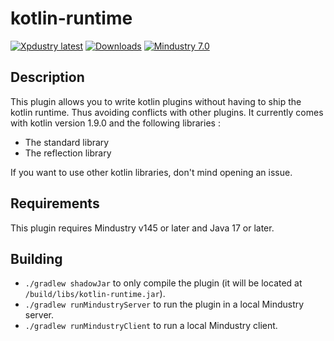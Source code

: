 #  kotlin-runtime

[![Xpdustry latest](https://maven.xpdustry.fr/api/badge/latest/releases/com/xpdustry/kotlin-runtime?color=00ced1&name=kotlin-runtime&prefix=v)](https://maven.xpdustry.fr/#/releases/com/xpdustry/kotlin-runtime)
[![Downloads](https://img.shields.io/github/downloads/Xpdustry/KotlinRuntimePlugin/total?color=00ced1)](https://github.com/xpdustry/kotlin-runtime/releases)
[![Mindustry 7.0](https://img.shields.io/badge/Mindustry-7.0-00ced1)](https://github.com/Anuken/Mindustry/releases)

## Description

This plugin allows you to write kotlin plugins without having to ship the kotlin runtime.
Thus avoiding conflicts with other plugins.
It currently comes with kotlin version 1.9.0 and the following libraries :

- The standard library
- The reflection library

If you want to use other kotlin libraries, don't mind opening an issue.

## Requirements

This plugin requires Mindustry v145 or later and Java 17 or later.

## Building

- `./gradlew shadowJar` to only compile the plugin (it will be located at `/build/libs/kotlin-runtime.jar`).
- `./gradlew runMindustryServer` to run the plugin in a local Mindustry server.
- `./gradlew runMindustryClient` to run a local Mindustry client.
